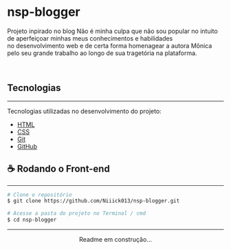 # nsp-blogger

<p>Projeto inpirado no blog Não é minha culpa que não sou popular
no intuito de aperfeiçoar minhas meus conhecimentos e habilidades<br>no desenvolvimento web
e de certa forma homenagear a autora Mônica pelo seu grande trabalho ao longo de sua tragetória
na plataforma.</p>
<br>

## Tecnologias
<hr>
<p>Tecnologias utilizadas no desenvolvimento do projeto:</p>
<ul>
    <li><a href="#">HTML</a></li>
    <li><a href="#">CSS</a></li>
    <li><a href="#">Git</a></li>
    <li><a href="#">GitHub</a></li>
</ul>

## ☕ Rodando o Front-end
<hr>

```bash
# Clone o repositório
$ git clone https://github.com/Niiick013/nsp-blogger.git

# Acesse a pasta do projeto no Terminal / cmd
$ cd nsp-blogger


```

<hr>
<p style="text-align: center;">Readme em construção...</p>